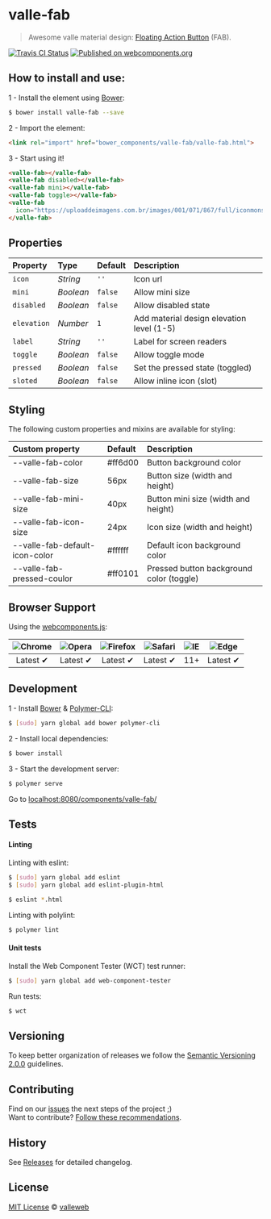 # valle-fab

> Awesome valle material design: [Floating Action Button](https://material.io/guidelines/components/buttons-floating-action-button.html) (FAB).

[![Travis CI Status](https://travis-ci.org/valleweb/valle-fab.svg?branch=master)](https://travis-ci.org/valleweb/valle-fab)
[![Published on webcomponents.org](https://img.shields.io/badge/webcomponents.org-published-blue.svg)](https://www.webcomponents.org/element/valleweb/valle-fab)

## How to install and use:

1 - Install the element using [Bower](http://bower.io/):

```sh
$ bower install valle-fab --save
```

2 -  Import the element:

```html
<link rel="import" href="bower_components/valle-fab/valle-fab.html">
```

3 - Start using it!

<!--
```
<custom-element-demo>
  <template>
    <link rel="import" href="valle-fab.html">
    <style is="custom-style">
      valle-fab[icon] {
        --valle-fab-color: #ffeb00;
      }
    </style>
    <next-code-block></next-code-block>
  </template>
</custom-element-demo>
```
-->

```html
<valle-fab></valle-fab>
<valle-fab disabled></valle-fab>
<valle-fab mini></valle-fab>
<valle-fab toggle></valle-fab>
<valle-fab
  icon="https://uploaddeimagens.com.br/images/001/071/867/full/iconmonstr-fast-food-3-32.png">
</valle-fab>
```

## Properties

Property    | Type      | Default | Description
:---        |:---       |:---     |:---
`icon`      | *String*  | `''`    | Icon url
`mini`      | *Boolean* | `false` | Allow mini size
`disabled`  | *Boolean* | `false` | Allow disabled state
`elevation` | *Number*  | `1`     | Add material design elevation level (1-5)
`label`     | *String*  | `''`    | Label for screen readers
`toggle`    | *Boolean* | `false` | Allow toggle mode
`pressed`   | *Boolean* | `false` | Set the pressed state (toggled)
`sloted`    | *Boolean* | `false` | Allow inline icon (slot)

## Styling

The following custom properties and mixins are available for styling:

Custom property                     | Default | Description
:---                                |:---     |:---
--valle-fab-color              | #ff6d00 | Button background color
--valle-fab-size               | 56px    | Button size (width and height)
--valle-fab-mini-size          | 40px    | Button mini size (width and height)
--valle-fab-icon-size          | 24px    | Icon size (width and height)
--valle-fab-default-icon-color | #ffffff | Default icon background color
--valle-fab-pressed-coulor     | #ff0101 | Pressed button background color (toggle)

## Browser Support

Using the [webcomponents.js](https://github.com/WebComponents/webcomponentsjs):

 ![Chrome](https://cdnjs.cloudflare.com/ajax/libs/browser-logos/39.2.2/chrome/chrome_48x48.png) | ![Opera](https://cdnjs.cloudflare.com/ajax/libs/browser-logos/39.2.2/opera/opera_48x48.png) | ![Firefox](https://cdnjs.cloudflare.com/ajax/libs/browser-logos/39.2.2/firefox/firefox_48x48.png) | ![Safari](https://cdnjs.cloudflare.com/ajax/libs/browser-logos/39.2.2/safari/safari_48x48.png) |![IE](https://cdnjs.cloudflare.com/ajax/libs/browser-logos/39.2.2/archive/internet-explorer_9-11/internet-explorer_9-11_48x48.png) |  ![Edge](https://cdnjs.cloudflare.com/ajax/libs/browser-logos/39.2.2/edge/edge_48x48.png) |
:---: | :---: | :---: | :---: | :---: | :---: |
Latest ✔ | Latest ✔ | Latest ✔ | Latest ✔ | 11+ | Latest ✔

## Development

1 - Install [Bower](http://bower.io/) & [Polymer-CLI](https://www.polymer-project.org/1.0/docs/tools/polymer-cli):

```sh
$ [sudo] yarn global add bower polymer-cli
```

2 - Install local dependencies:

```sh
$ bower install
```

3 - Start the development server:

```sh
$ polymer serve
```

Go to [localhost:8080/components/valle-fab/](http://localhost:8080/components/valle-fab/)


## Tests

#### Linting

Linting with eslint:

```sh
$ [sudo] yarn global add eslint
$ [sudo] yarn global add eslint-plugin-html

$ eslint *.html
```

Linting with polylint:

```sh
$ polymer lint
```

#### Unit tests

Install the Web Component Tester (WCT) test runner:

```sh
$ [sudo] yarn global add web-component-tester
```

Run tests:

```sh
$ wct
```

## Versioning

To keep better organization of releases we follow the [Semantic Versioning 2.0.0](http://semver.org/) guidelines.

## Contributing

Find on our [issues](https://github.com/valleweb/valle-fab/issues/) the next steps of the project ;)
<br>
Want to contribute? [Follow these recommendations](https://github.com/valleweb/valle-fab/blob/master/CONTRIBUTING.md).

## History

See [Releases](https://github.com/valleweb/valle-fab/releases) for detailed changelog.

## License

[MIT License](https://github.com/valleweb/valle-fab/blob/master/LICENSE.md) © [valleweb](https://github.com/orgs/valleweb/people)
